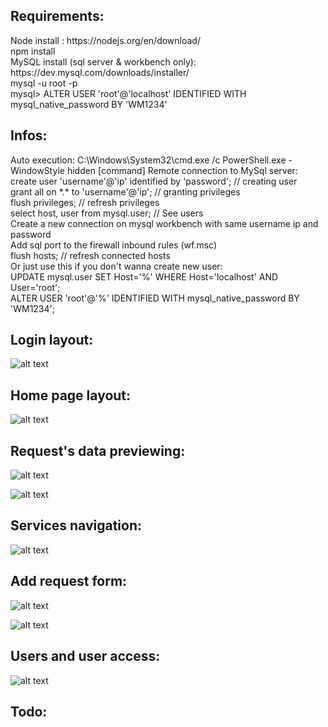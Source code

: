 <h2>Requirements:</h2> 
    Node install : https://nodejs.org/en/download/ <br>
    npm install <br>
    MySQL install (sql server & workbench only): https://dev.mysql.com/downloads/installer/ <br>
    mysql -u root -p <br>
    mysql> ALTER USER 'root'@'localhost' IDENTIFIED WITH mysql_native_password BY 'WM1234' <br>

<h2>Infos:</h2>
    Auto execution: C:\Windows\System32\cmd.exe /c PowerShell.exe -WindowStyle hidden [command]
    Remote connection to MySql server: <br>
        create user 'username'@'ip' identified by 'password'; // creating user <br>
        grant all on *.* to 'username'@'ip'; // granting privileges <br>
        flush privileges; // refresh privileges <br>
        select host, user from mysql.user; // See users <br>
        Create a new connection on mysql workbench with same username ip and password <br>
        Add sql port to the firewall inbound rules (wf.msc) <br>
        flush hosts; // refresh connected hosts <br>
        Or just use this if you don't wanna create new user: <br>
        UPDATE mysql.user SET Host='%' WHERE Host='localhost' AND User='root'; <br>
        ALTER USER 'root'@'%' IDENTIFIED WITH mysql_native_password BY 'WM1234'; <br>

<h2>Login layout:</h2>

![alt text](https://imgur.com/ACb4G7T.png)

<h2>Home page layout:</h2>

![alt text](https://imgur.com/Xs9fRzz.png)

<h2>Request's data previewing:</h2>

![alt text](https://imgur.com/dHp0sBU.png)

![alt text](https://imgur.com/MXyvPh4.png)

<h2>Services navigation:</h2>

![alt text](https://imgur.com/ZeJpcmY.png)

<h2>Add request form:</h2>

![alt text](https://imgur.com/WfKj1ZB.png)

![alt text](https://imgur.com/qeCtxuf.png)

<h2>Users and user access:</h2>

![alt text](https://imgur.com/aATX4Gj.png)

<h2>Todo:</h2>